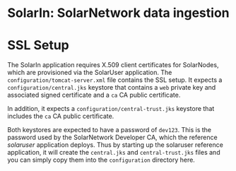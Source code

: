 # SolarIn: SolarNetwork data ingestion

# SSL Setup

The SolarIn application requires X.509 client certificates for SolarNodes, which are provisioned
via the SolarUser application. The `configuration/tomcat-server.xml` file contains the SSL setup.
It expects a `configuration/central.jks` keystore that
contains a `web` private key and associated signed certificate and a `ca` CA public certificate. 

In addition, it expects a `configuration/central-trust.jks` keystore that includes the `ca` CA public
certificate.

Both keystores are expected to have a password of `dev123`. This is the password used by the 
SolarNetwork Developer CA, which the reference *solaruser* application deploys. Thus by starting
up the solaruser reference application, it will create the `central.jks` and `central-trust.jks` 
files and you can simply copy them into the `configuration` directory here.
